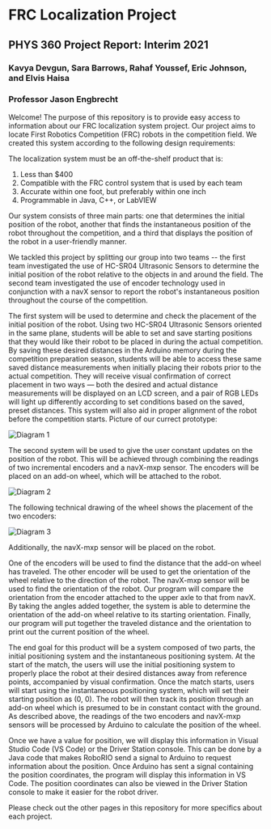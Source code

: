 # FRC Localization Project
## PHYS 360 Project Report: Interim 2021
### Kavya Devgun, Sara Barrows, Rahaf Youssef, Eric Johnson, and Elvis Haisa
### Professor Jason Engbrecht

Welcome! The purpose of this repository is to provide easy access to information about our FRC localization system project. Our project aims to locate First Robotics Competition (FRC) robots in the competition field. We created this system according to the following design requirements:

The localization system must be an off-the-shelf product that is:
1. Less than $400
2. Compatible with the FRC control system that is used by each team
3. Accurate within one foot, but preferably within one inch
4. Programmable in Java, C++, or LabVIEW

Our system consists of three main parts: one that determines the initial position of the robot, another that finds the instantaneous position of the robot throughout the competition, and a third that displays the position of the robot in a user-friendly manner.

We tackled this project by splitting our group into two teams -- the first team investigated the use of HC-SR04 Ultrasonic Sensors to determine the initial position of the robot relative to the objects in and around the field. The second team investigated the use of encoder technology used in conjunction with a navX sensor to report the robot's instantaneous position throughout the course of the competition. 

The first system will be used to determine and check the placement of the initial position of the robot. Using two HC-SR04 Ultrasonic Sensors oriented in the same plane, students will be able to set and save starting positions that they would like their robot to be placed in during the actual competition. By saving these desired distances in the Arduino memory during the competition preparation season, students will be able to access these same saved distance measurements when initially placing their robots prior to the actual competition. They will receive visual confirmation of correct placement in two ways — both the desired and actual distance measurements will be displayed on an LCD screen, and a pair of RGB LEDs will light up differently according to set conditions based on the saved, preset distances. This system will also aid in proper alignment of the robot before the competition starts. Picture of our currect prototype:

![Diagram 1](https://i.imgur.com/og15BO1.jpg)

The second system will be used to give the user constant updates on the position of the robot. This will be achieved through combining the readings of two incremental encoders and a navX-mxp sensor. The encoders will be placed on an add-on wheel, which will be attached to the robot.

![Diagram 2](https://i.imgur.com/NkYWwsZ.png)

The following technical drawing of the wheel shows the placement of the two encoders:

![Diagram 3](https://i.imgur.com/9mRG25O.png) 

Additionally, the navX-mxp sensor will be placed on the robot.

One of the encoders will be used to find the distance that the add-on wheel has traveled. The other encoder will be used to get the orientation of the wheel relative to the direction of the robot. The navX-mxp sensor will be used to find the orientation of the robot. Our program will compare the orientation from the encoder attached to the upper axle to that from navX. By taking the angles added together, the system is able to determine the orientation of the add-on wheel relative to its starting orientation. Finally, our program will put together the traveled distance and the orientation to print out the current position of the wheel.

The end goal for this product will be a system composed of two parts, the initial positioning system and the instantaneous positioning system. At the start of the match, the users will use the initial positioning system to properly place the robot at their desired distances away from reference points, accompanied by visual confirmation. Once the match starts, users will start using the instantaneous positioning system, which will set their starting position as (0, 0). The robot will then track its position through an add-on wheel which is presumed to be in constant contact with the ground. As described above, the readings of the two encoders and navX-mxp sensors will be processed by Arduino to calculate the position of the wheel. 

Once we have a value for position, we will display this information in Visual Studio Code (VS Code) or the Driver Station console. This can be done by a Java code that makes RoboRIO send a signal to Arduino to request information about the position. Once Arduino has sent a signal containing the position coordinates, the program will display this information in VS Code. The position coordinates can also be viewed in the Driver Station console to make it easier for the robot driver. 

Please check out the other pages in this repository for more specifics about each project.
